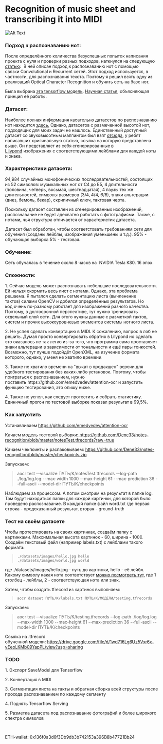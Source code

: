 <h1>Recognition of music sheet and transcribing it into MIDI</h1>

![Alt Text](https://i.imgur.com/4my6Ar7.gif)

<h3><strong>Подход к распознаванию нот:</strong></h3>

<p>После определённого количества безуспешных&nbsp;попыток написания проекта&nbsp;с нуля и проверки разных подходов, наткнулся на следующую <a href="https://ismir2017.smcnus.org/wp-content/uploads/2017/10/34_Paper.pdf">статью</a>:&nbsp; В ней описан подход к распознаванию нот с помощью связки&nbsp;Convolutional и&nbsp;Recurrent сетей. Этот подход используется, в частности, для распознавания текста. Поэтому я решил взять одну из реализаций Optical Character Recognition и обучить сеть на базе нот.&nbsp;</p>

<p>Была выбрана <a href="https://github.com/emedvedev/attention-ocr">эта tensorflow модель</a>. <a href="https://arxiv.org/pdf/1609.04938v1.pdf">Научная статья</a>, объясняющая принцип её работы.&nbsp;</p>

<h3><strong>Датасет:</strong></h3>

<p>Наиболее полная информация&nbsp;касательно датасетов по распознаванию нот находится <a href="https://github.com/apacha/OMR-Datasets">здесь.</a>&nbsp;Однако, датасетов с размеченной высотой нот, подходящих для моих задач не нашлось. Единственный доступный датасет со звуковысотным маппингом был взят <a href="https://www.dropbox.com/sh/ska6xvll07aeq0x/AADE6vm1etMCt-QuGCH78yP8a?dl=0">отсюда</a>, у ребят написавших оригинальную статью, ссылка на которую представлена выше.&nbsp;Он представляет из себя сгенерированные в <a href="http://lilypond.org/">Lilypond</a>&nbsp;изображения с соответствующими лейблами для каждой ноты и знака.</p>

<h3><strong>Характеристики&nbsp;датасета:&nbsp;</strong></h3>

<p>94,984 случайных монофонических последовательностей, состоящих из 52 символов:&nbsp;музыкальных нот от С4 до Е5, 4 длительности (половина, четверь, восьмая, шестнадцатая), 4 паузы тех же длительностей, символы размеров&nbsp;(3/4, 4/4,&nbsp;6/8), знаки альтерации (диез, бемоль, бекар), скрипичный ключ, тактовая черта.</p>

<p>Поскольку датасет составлен из сгенерированных изображений, распознавание не будет адекватно&nbsp;работать с фотографиями. Также, с нотами, чья структура отличается от характеристик датасета.</p>

<p>Датасет был обработан, чтобы соответстовать требованиям сети для обучения (созданы лейблы, изображения уменьшены и т.д.). 95% - обучающая выборка 5% - тестовая.&nbsp;</p>

<h3><strong>Обучение:</strong></h3>

<p>Сеть обучалась в течение около 8 часов на&nbsp;&nbsp;NVIDIA Tesla K80. 16 эпох.&nbsp;</p>

<h3><strong>Сложности:</strong></h3>

<p>1. Сейчас модель может распознавать небольшие последовательности. Ей нельзя скормить весь лист с нотами. Однако, эта проблема решаема.&nbsp;Я пытался сделать сегментацию листа (вычленение тактов)&nbsp;силами OpenCV и добился определённых результатов. Но код&nbsp;очень по-разному работает для изображений разного качества. Поэтому, в долгосрочной перспективе,&nbsp;тут нужно тренировать отдельный слой сети.&nbsp;Для этого нужны данные с разметкой тактов, систем и прочих высокоуровневых&nbsp;элементов системы нотного листа.</p>

<p>2. Не успел сделать конвертацию в MIDI. К сожалению, вопрос в лоб не решить. Думал просто конвертировать обратно в Lilypond но сделать это оказалось не так легко из-за того, что программа сама проставляет знаки альтерации в зависимости от тональности и ещё пары тонкостей. Возможно, тут лучше подойдёт OpenXML, на изучение формата которого, однако, у меня не хватило времени.</p>

<p>3. Также не хватило времени&nbsp;на &quot;выкат в продакшен&quot; версии для удобного тестирования без каких-либо установок. Поэтому, чтобы поиграться с распознаванием, нужно поставить&nbsp;https://github.com/emedvedev/attention-ocr и запустить функцию тестирования, это опишу ниже.</p>

<p>4. Также не успел, как следует протестить и собрать статистику. Единичный&nbsp;прогон по тестовой выборке показал результат в 99,5%.&nbsp;</p>

<h3><strong>Как запустить</strong></h3>

<p>Устанавливаем&nbsp;<a href="https://github.com/emedvedev/attention-ocr">https://github.com/emedvedev/attention-ocr</a></p>

<p>Качаем модель тестовой выборки:<a href="https://github.com/Dene33/notes-recognition/blob/master/notesTest.tfrecords?raw=true">&nbsp;https://github.com/Dene33/notes-recognition/blob/master/notesTest.tfrecords?raw=true</a></p>

<p>Качаем чекпоинты и распаковываем:&nbsp;<a href="https://github.com/Dene33/notes-recognition/blob/master/checkpoints.zip">https://github.com/Dene33/notes-recognition/blob/master/checkpoints.zip</a></p>

<p>Запускаем:&nbsp;</p>

<blockquote>
<p>aocr test --visualize ПУТЬ/К/notesTest.tfrecords --log-path ./log/log.log --max-width 1000 --max-height 61 --max-prediction 36 --full-ascii&nbsp;--model-dir ПУТЬ/К/checkpoints</p>
</blockquote>

<p>Наблюдаем за процессом. А потом смотрим на результат в папке log. Там будут находиться папки для каждой картинки, для которой было проведено распознавание. В каждой папке файл word.txt где первая строка - предсказанный результат, вторая - ground-truth</p>

<h3><strong>Тест на своём датасете</strong></h3>

<p>Чтобы протестировать на своих картинках, создаём папку с картинками. Максимальная высота картинок - 60, ширина - 1000. Создаём текстовый файл (например labels.txt)&nbsp;с лейблами такого формата:</p>

<blockquote>
<pre>
<code>./datasets/images/hello.jpg hello
./datasets/images/world.jpg world</code></pre>
</blockquote>

<p>где&nbsp;./datasets/images/hello.jpg - путь до картинки,&nbsp;hello - её лейбл. Какому символу какая нота соответствует&nbsp;<a href="https://github.com/Dene33/notes-recognition/blob/master/dictionary.txt">можно посмотреть тут</a>, где 1 столбец - лейблы, 2 - соответствующая нота или знак.</p>

<p>Затем,&nbsp;чтобы создать tfrecord из картинок выполняем:</p>

<blockquote>
<pre>
<code>aocr dataset ПУТЬ/К/labels.txt ПУТЬ/К/МОДЕЛИ/testing.tfrecords</code>
</pre>
</blockquote>

<p>Запускаем:&nbsp;</p>

<blockquote>
<p>aocr test --visualize ПУТЬ/К/testing.tfrecords --log-path ./log/log.log --max-width 1000 --max-height 61 --max-prediction 36 --full-ascii&nbsp;--model-dir ПУТЬ/К/checkpoints</p>
</blockquote>

<p>Ссылка на .tfrecord обученной&nbsp;модели:&nbsp;<a href="https://drive.google.com/file/d/1wd716Lg6Uz5Vxr6x-vEeoLKMb09YapPL/view?usp=sharing">https://drive.google.com/file/d/1wd716Lg6Uz5Vxr6x-vEeoLKMb09YapPL/view?usp=sharing</a></p>

<h3><strong>TODO</strong></h3>

<p>1. Экспорт SaveModel для Tensorflow</p>

<p>2. Конвертация в MIDI</p>

<p>3. Сегментация листа на такты и обратная сборка всей структуры после прохода распознаванием по каждому сегменту</p>

<p>4. Поднять Tensorflow Serving</p>

<p>5. Разметка датасета под распознавание фотографий и более широкого спектра символов</p>

<p>&nbsp;</p>

<p>ETH-wallet:&nbsp;0x136f0a3d6f3Db9db3b742153a396B8b47721Bb24</p>
